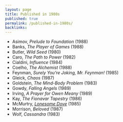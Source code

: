 ```yaml
---
layout: page
title: Published in 1980s
published: true
permalink: /published-in-1980s/
backlinks: 
---
```


* Asimov, _Prelude to Foundation_ (1988) 
* Banks, _The Player of Games_ (1988) 
* Butler, _Wild Seed_ (1980) 
* Caro, _The Path to Power_ (1982) 
* Cialdini, _Influence_ (1984) 
* Coelho, _The Alchemist_ (1988) 
* Feynman, _Surely You're Joking, Mr. Feynman!_ (1985) 
* Gleick, _Chaos_ (1987) 
* Goldstein, _The Mind-Body Problem_ (1983) 
* Gowdy, _Falling Angels_ (1989) 
* Irving, _A Prayer for Owen Meany_ (1989) 
* Kay, _The Fionavar Tapestry_ (1986) 
* McMurtry, _<a id="mcmurtry-lonesome-dove" class="internal-link" href="/mcmurtry-lonesome-dove/">Lonesome Dove</a>_ (1985) 
* Morrison, _Beloved_ (1987) 
* Wolf, _Cassandra_ (1983) 
